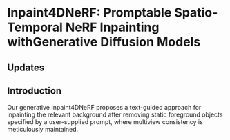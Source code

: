 # Inpaint4DNeRF: Promptable Spatio-Temporal NeRF Inpainting withGenerative Diffusion Models

## Updates

## Introduction
Our generative Inpaint4DNeRF proposes a text-guided approach for inpainting the relevant background after removing static foreground objects specified by a user-supplied prompt, where multiview consistency is meticulously maintained.
